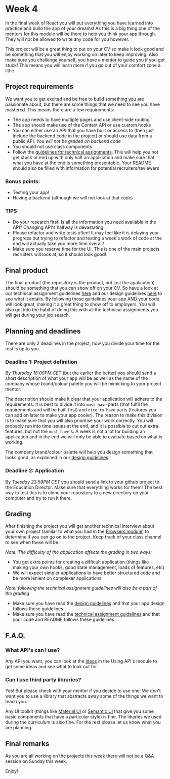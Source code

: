 # Week 4

In the final week of React you will put everything you have learned into practice and build the app of your dreams! As this is a big thing one of the mentors for this module will be there to help you think your app through. They will not be allowed to write any code for you however.

This project will be a great thing to put on your CV so make it look good and be something that you will enjoy working on later to keep improving. Also make sure you challenge yourself, you have a mentor to guide you if you get stuck! This means you will learn more if you go out of your comfort zone a little.

## Project requirements

We want you to get excited and be free to build something you are passionate about, but there are some things that we need to see you have mastered. This means there are a few requirements:

- The app needs to have multiple pages and use client-side routing
- The app should make use of the Context API or use custom hooks
- You can either use an API that you have built or access to (then just include the backend code in the project) or should use data from a public API. _You will not be graded on backend code_
- You should not use class components
- Follow the [guidelines for technical assignments](https://github.com/HackYourFuture/ta_guidelines). This will help you not get stuck or end up with only half an application and make sure that what you have at the end is something presentable. Your README should also be filled with information for potential recruiters/reviewers

### Bonus points:
- Testing your app!
- Having a backend (although we will not look at that code)

### TIPS

- Do your research first! Is all the information you need available in the API? Changing API's halfway is devastating.
- Please refactor and write tests often! It may feel like it is delaying your progress but trying to refactor and testing a week's work of code at the end will actually take you more time overall!
- Make sure you reserve time for the UI. This is one of the main projects recruiters will look at, so it should look good!

## Final product

The final product (the repository is the product, not just the application) should be something that you can show off on your CV. So have a look at our technical assignment guidelines [here](https://github.com/HackYourFuture/ta_guidelines) and our design guidelines [here](https://github.com/HackYourFuture/design_guidelines) to see what it entails. By following those guidelines your app AND your code will look great, making it a great thing to show off to employers. You will also get into the habit of doing this with all the technical assignments you will get during your job search.

## Planning and deadlines

There are only 2 deadlines in the project, how you divide your time for the rest is up to you.

### Deadline 1: Project definition

By _Thursday 18:00PM CET_ (but the earlier the better) you should send a short description of what your app will be as well as the name of the company whose brand/colour palette you will be mimicking to your project mentor.

The description should make it clear that your application will adhere to the requirements. It is best to divide it into `must have` parts (that fulfil the requirements and will be built first) and `nice to have` parts (features you can add on later to make your app cooler). The reason to make this division is to make sure that you will also prioritise your work correctly. You will probably run into time issues at the end, and it is possible to cut out extra features, but not the `must have`'s. A week is not a lot for building an application and in the end we will only be able to evaluate based on what is working.

The company brand/colour palette will help you design something that looks good, as explained in our [design guidelines](https://github.com/HackYourFuture/design_guidelines).

### Deadline 2: Application

By _Tuesday 23:59PM CET_ you should send a link to your github project to the Education Director. Make sure that everything works for them! The best way to test this is to clone your repository to a new directory on your computer and try to run it there.

## Grading

After finishing the project you will get another technical interview about your own project (similar to what you had in the [Browsers module](https://github.com/HackYourFuture/Browsers/blob/main/PROJECT.md#the-interview)) to determine if you can go on to the project. Keep track of your class channel to see when these will be.

_Note: The difficulty of the application affects the grading in two ways:_

- You get extra points for creating a difficult application (things like making your own hooks, good state management, loads of features, etc)
- We will expect simpler applications to have better structured code and be more lenient on complexer applications

_Note: following the technical assignment guidelines will also be a part of the grading_

- Make sure you have read the [design guidelines](https://github.com/HackYourFuture/design_guidelines) and that your app design follows these guidelines
- Make sure you have read the [technical assignment guidelines](https://github.com/HackYourFuture/ta_guidelines) and that your code and README follows these guidelines

## F.A.Q.

### What API's can I use?

Any API you want, you can look at the [Ideas](https://github.com/HackYourFuture/UsingAPIs/blob/main/Week3/README.md) in the Using API's module to get some ideas and see what to look out for.

### Can I use third party libraries?

Yes! But please check with your mentor if you decide to use one. We don't want you to use a library that abstracts away some of the things we want to teach you.

Any UI toolkit (things like [Material UI](https://material-ui.com/) or [Semantic UI](https://react.semantic-ui.com/) that give you some basic components that have a particular style) is fine. The libaries we used during the curriculum is also fine. For the rest please let us know what you are planning.

## Final remarks
As you are all working on the projects this week there will not be a Q&A session on Sunday this week.

Enjoy!
